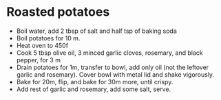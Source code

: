 # Roasted potatoes

- Boil water, add 2 tbsp of salt and half tsp of baking soda
- Boil potatoes for 10 m.
- Heat oven to 450f
- Cook 5 tbsp olive oil, 3 minced garlic cloves, rosemary, and black pepper, for 3 m
- Drain potatoes for 1m, transfer to bowl, add only oil (not the leftover garlic and rosemary). Cover bowl with metal lid and shake vigorously.
- Bake for 20m, flip, and bake for 30m more, until crispy.
- Add rest of garlic and rosemary, add some salt, serve.

